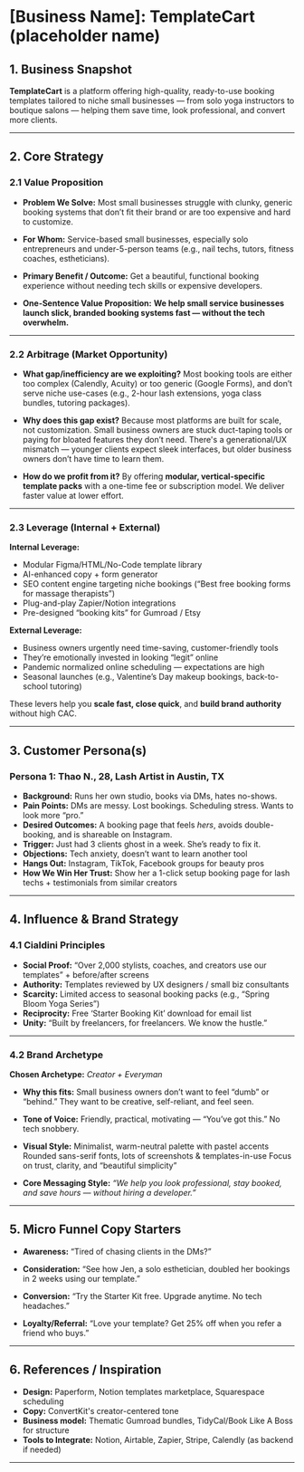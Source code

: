 

# **\[Business Name]: TemplateCart (placeholder name)**



## 1. **Business Snapshot**

**TemplateCart** is a platform offering high-quality, ready-to-use booking templates tailored to niche small businesses — from solo yoga instructors to boutique salons — helping them save time, look professional, and convert more clients.

---

## 2. **Core Strategy**

### 2.1 **Value Proposition**

* **Problem We Solve:**
  Most small businesses struggle with clunky, generic booking systems that don’t fit their brand or are too expensive and hard to customize.

* **For Whom:**
  Service-based small businesses, especially solo entrepreneurs and under-5-person teams (e.g., nail techs, tutors, fitness coaches, estheticians).

* **Primary Benefit / Outcome:**
  Get a beautiful, functional booking experience without needing tech skills or expensive developers.

* **One-Sentence Value Proposition:**
  **We help small service businesses launch slick, branded booking systems fast — without the tech overwhelm.**

---

### 2.2 **Arbitrage (Market Opportunity)**

* **What gap/inefficiency are we exploiting?**
  Most booking tools are either too complex (Calendly, Acuity) or too generic (Google Forms), and don’t serve niche use-cases (e.g., 2-hour lash extensions, yoga class bundles, tutoring packages).

* **Why does this gap exist?**
  Because most platforms are built for scale, not customization. Small business owners are stuck duct-taping tools or paying for bloated features they don’t need. There's a generational/UX mismatch — younger clients expect sleek interfaces, but older business owners don’t have time to learn them.

* **How do we profit from it?**
  By offering **modular, vertical-specific template packs** with a one-time fee or subscription model. We deliver faster value at lower effort.

---

### 2.3 **Leverage (Internal + External)**

**Internal Leverage:**

* Modular Figma/HTML/No-Code template library
* AI-enhanced copy + form generator
* SEO content engine targeting niche bookings (“Best free booking forms for massage therapists”)
* Plug-and-play Zapier/Notion integrations
* Pre-designed “booking kits” for Gumroad / Etsy

**External Leverage:**

* Business owners urgently need time-saving, customer-friendly tools
* They’re emotionally invested in looking “legit” online
* Pandemic normalized online scheduling — expectations are high
* Seasonal launches (e.g., Valentine’s Day makeup bookings, back-to-school tutoring)

These levers help you **scale fast, close quick**, and **build brand authority** without high CAC.

---

## 3. **Customer Persona(s)**

### **Persona 1: Thao N., 28, Lash Artist in Austin, TX**

* **Background:** Runs her own studio, books via DMs, hates no-shows.
* **Pain Points:** DMs are messy. Lost bookings. Scheduling stress. Wants to look more “pro.”
* **Desired Outcomes:** A booking page that feels *hers*, avoids double-booking, and is shareable on Instagram.
* **Trigger:** Just had 3 clients ghost in a week. She’s ready to fix it.
* **Objections:** Tech anxiety, doesn’t want to learn another tool
* **Hangs Out:** Instagram, TikTok, Facebook groups for beauty pros
* **How We Win Her Trust:** Show her a 1-click setup booking page for lash techs + testimonials from similar creators

---

## 4. **Influence & Brand Strategy**

### 4.1 **Cialdini Principles**

* **Social Proof:** “Over 2,000 stylists, coaches, and creators use our templates” + before/after screens
* **Authority:** Templates reviewed by UX designers / small biz consultants
* **Scarcity:** Limited access to seasonal booking packs (e.g., “Spring Bloom Yoga Series”)
* **Reciprocity:** Free ‘Starter Booking Kit’ download for email list
* **Unity:** “Built by freelancers, for freelancers. We know the hustle.”

---

### 4.2 **Brand Archetype**

**Chosen Archetype:** *Creator + Everyman*

* **Why this fits:**
  Small business owners don’t want to feel “dumb” or “behind.” They want to be creative, self-reliant, and feel seen.

* **Tone of Voice:**
  Friendly, practical, motivating — “You’ve got this.”
  No tech snobbery.

* **Visual Style:**
  Minimalist, warm-neutral palette with pastel accents
  Rounded sans-serif fonts, lots of screenshots & templates-in-use
  Focus on trust, clarity, and “beautiful simplicity”

* **Core Messaging Style:**
  *“We help you look professional, stay booked, and save hours — without hiring a developer.”*

---

## 5. **Micro Funnel Copy Starters**

* **Awareness:**
  “Tired of chasing clients in the DMs?”

* **Consideration:**
  “See how Jen, a solo esthetician, doubled her bookings in 2 weeks using our template.”

* **Conversion:**
  “Try the Starter Kit free. Upgrade anytime. No tech headaches.”

* **Loyalty/Referral:**
  “Love your template? Get 25% off when you refer a friend who buys.”

---

## 6. **References / Inspiration**

* **Design:** Paperform, Notion templates marketplace, Squarespace scheduling
* **Copy:** ConvertKit's creator-centered tone
* **Business model:** Thematic Gumroad bundles, TidyCal/Book Like A Boss for structure
* **Tools to Integrate:** Notion, Airtable, Zapier, Stripe, Calendly (as backend if needed)

---


